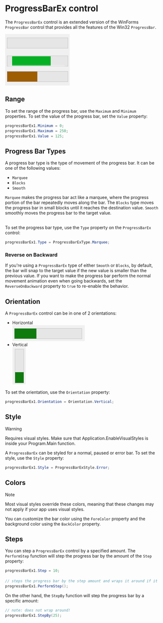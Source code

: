 # ProgressBarEx control
The `ProgressBarEx` control is an extended version of the WinForms `ProgressBar` control that provides all the features of the Win32 `ProgressBar`.

![Sample image](../../images/progressbars.png)

## Range
To set the range of the progress bar, use the `Maximum` and `Minimum` properties. To set the value of the progress bar, set the `Value` property:

```cs
progressBarEx1.Minimum = 0;
progressBarEx1.Maximum = 250;
progressBarEx1.Value = 125;
```

## Progress Bar Types
A progress bar type is the type of movement of the progress bar. It can be one of the following values:
- `Marquee`
- `Blocks`
- `Smooth`

`Marquee` makes the progress bar act like a marquee, where the progress portion of the bar repeatedly moves along the bar. The `Blocks` type moves the progress bar in small blocks until it reaches the destination value. `Smooth` smoothly moves the progress bar to the target value.<br><br>

To set the progress bar type, use the `Type` property on the `ProgressBarEx` control:
```cs
progressBarEx1.Type = ProgressBarExType.Marquee;
```
### Reverse on Backward
If you're using a `ProgressBarEx` type of either `Smooth` or `Blocks`, by default, the bar will snap to the target value if the new value is smaller than the previous value. If you want to make the progress bar perform the normal movement animation even when going backwards, set the `ReverseOnBackward` property to `true` to re-enable the behavior.

## Orientation
A `ProgressBarEx` control can be in one of 2 orientations:
- Horizontal<br>
![Horizontal progress bar](../../images/pbar-horizontal.png)
- Vertical<br>
![Horizontal progress bar](../../images/pbar-vertical.png)

To set the orientation, use the `Orientation` property:
```cs
progressBarEx1.Orientation = Orientation.Vertical;
```

## Style
> [!WARNING]
> Requires visual styles. Make sure that Application.EnableVisualStyles is inside your Program.Main function.

A `ProgressBarEx` can be styled for a normal, paused or error bar. To set the style, use the `Style` property:
```cs
progressBarEx1.Style = ProgressBarExStyle.Error;
```

## Colors
> [!NOTE]
> Most visual styles override these colors, meaning that these changes may not apply if your app uses visual styles.

You can customize the bar color using the `ForeColor` property and the background color using the `BackColor` property.

## Steps
You can step a `ProgressBarEx` control by a specified amount. The `PerformStep` function will step the progress bar by the amount of the `Step` property:
```cs
progressBarEx1.Step = 10;

// steps the progress bar by the step amount and wraps it around if it exceeds the range
progressBarEx1.PerformStep();
```
On the other hand, the `StepBy` function will step the progress bar by a specific amount:
```cs
// note: does not wrap around!
progressBarEx1.StepBy(25);
```